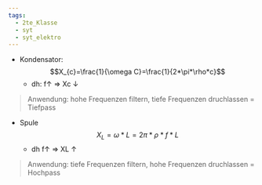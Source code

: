 ```yaml
---
tags:
  - 2te_Klasse
  - syt
  - syt_elektro
---
```

- Kondensator: $$X_{c}=\frac{1}{\omega C}=\frac{1}{2*\pi*\rho*c}$$
	- dh: f↑ ⇒ Xc ↓
> Anwendung: hohe Frequenzen filtern, tiefe Frequenzen druchlassen = Tiefpass
- Spule $$X_{L}=\omega*L=2\pi*\rho*f*L$$
	- dh f↑ ⇒ XL ↑

> Anwendung: tiefe Frequenzen filtern, hohe Frequenzen druchlassen = Hochpass